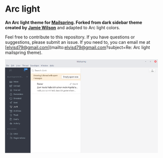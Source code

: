 # Arc light
**An Arc light theme for [Mailspring](https://getmailspring.com). Forked from dark sidebar theme created by [Jamie Wilson](http://jamiewilson.io)** and adapted to Arc light colors.

Feel free to contribute to this repository. If you have questions or suggestions, please submit an issue. If you need to, you can email me at [elvisd79@gmail.com](mailto:elvisd79@gmail.com?subject=Re: Arc light mailspring theme).

![Screenshot](screenshot/custom-theme.png)
